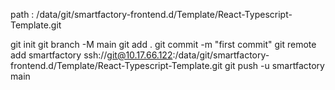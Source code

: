 path : /data/git/smartfactory-frontend.d/Template/React-Typescript-Template.git

git init
git branch -M main
git add .
git commit -m "first commit"
git remote add smartfactory ssh://git@10.17.66.122:/data/git/smartfactory-frontend.d/Template/React-Typescript-Template.git
git push -u smartfactory main
